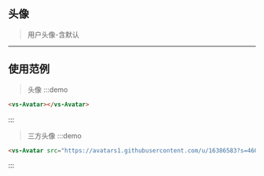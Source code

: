## 头像

> 用户头像-含默认
----------

## 使用范例
> 头像
:::demo
```html
<vs-Avatar></vs-Avatar>
```
:::

> 三方头像
:::demo
```html
<vs-Avatar src="https://avatars1.githubusercontent.com/u/16386583?s=460&v=4"></vs-Avatar>
```
:::